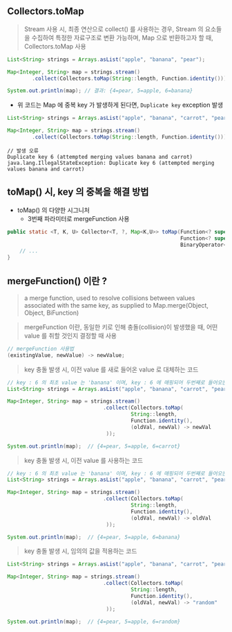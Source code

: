 ## Collectors.toMap

> Stream 사용 시, 최종 연산으로 collect() 를 사용하는 경우, Stream 의 요소들을 수집하여 특정한 자료구조로 변환 가능하며, Map 으로 반환하고자 할 때, Collectors.toMap 사용

````java
List<String> strings = Arrays.asList("apple", "banana", "pear");

Map<Integer, String> map = strings.stream()
        .collect(Collectors.toMap(String::length, Function.identity()));

System.out.println(map); // 결과: {4=pear, 5=apple, 6=banana}
````

- 위 코드는 Map 에 중복 key 가 발생하게 된다면, `Duplicate key` exception 발생

````java
List<String> strings = Arrays.asList("apple", "banana", "carrot", "pear"); // key : 5, 6, 6, 4

Map<Integer, String> map = strings.stream()
        .collect(Collectors.toMap(String::length, Function.identity()));
````

````shell
// 발생 오류
Duplicate key 6 (attempted merging values banana and carrot) java.lang.IllegalStateException: Duplicate key 6 (attempted merging values banana and carrot)
````

## toMap() 시, key 의 중복을 해결 방법

- toMap() 의 다양한 시그니처
  - 3번째 파라미터로 mergeFunction 사용

````java
public static <T, K, U> Collector<T, ?, Map<K,U>> toMap(Function<? super T, ? extends K> keyMapper,
                                                        Function<? super T, ? extends U> valueMapper,
                                                        BinaryOperator<U> mergeFunction) {
    // ...
}
````

## mergeFunction() 이란 ?

> a merge function, used to resolve collisions between values associated with the same key, as supplied to Map.merge(Object, Object, BiFunction)

> mergeFunction 이란, 동일한 키로 인해 충돌(collision)이 발생했을 때, 어떤 value 를 취할 것인지 결정할 때 사용

````java
// mergeFunction 사용법
(existingValue, newValue) -> newValue;
````

> key 충돌 발생 시, 이전 value 를 새로 들어온 value 로 대체하는 코드

````java
// key : 6 의 최초 value 는 'banana' 이며, key : 6 에 매핑되어 두번째로 들어오는 value 인 'carrot' 은 'mergeFunction' 을 통해 새로 들어온 value 를 적용하기 때문에 최종값으로 'carrot' 사용
List<String> strings = Arrays.asList("apple", "banana", "carrot", "pear");

Map<Integer, String> map = strings.stream()
                               .collect(Collectors.toMap(
                                        String::length,
                                        Function.identity(),
                                        (oldVal, newVal) -> newVal
                                ));

System.out.println(map);  // {4=pear, 5=apple, 6=carrot}
````

> key 충돌 발생 시, 이전 value 를 사용하는 코드

````java
// key : 6 의 최초 value 는 'banana' 이며, key : 6 에 매핑되어 두번째로 들어오는 value 인 'carrot' 은 'mergeFunction' 을 통해 새로 들어온 value 를 무시하고, 이전 value 를 적용하기 때문에 최종값으로 'banana' 사용
List<String> strings = Arrays.asList("apple", "banana", "carrot", "pear");

Map<Integer, String> map = strings.stream()
                               .collect(Collectors.toMap(
                                        String::length,
                                        Function.identity(),
                                        (oldVal, newVal) -> oldVal
                                ));

System.out.println(map);  // {4=pear, 5=apple, 6=banana}
````

> key 충돌 발생 시, 임의의 값을 적용하는 코드

````java
List<String> strings = Arrays.asList("apple", "banana", "carrot", "pear");

Map<Integer, String> map = strings.stream()
                               .collect(Collectors.toMap(
                                        String::length,
                                        Function.identity(),
                                        (oldVal, newVal) -> "random"
                                ));

System.out.println(map);  // {4=pear, 5=apple, 6=random}
````
